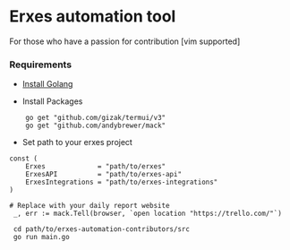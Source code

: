# Erxes automation tool

For those who have a passion for contribution [vim supported]

### Requirements
- [Install Golang](https://golang.org/doc/install)

- Install Packages
```
	go get "github.com/gizak/termui/v3"
	go get "github.com/andybrewer/mack"
```
- Set path to your erxes project
```
const (
	Erxes             = "path/to/erxes"
	ErxesAPI          = "path/to/erxes-api"
	ErxesIntegrations = "path/to/erxes-integrations"
)
```

```
# Replace with your daily report website
 _, err := mack.Tell(browser, `open location "https://trello.com/"`)
```

```
 cd path/to/erxes-automation-contributors/src
 go run main.go
```
